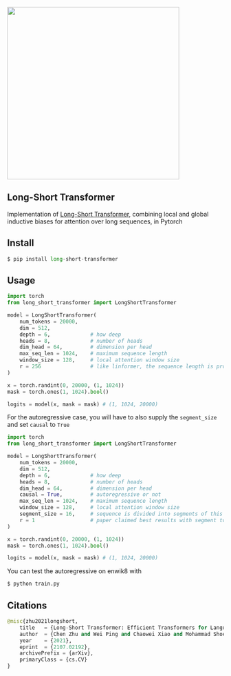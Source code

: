 <img src="./long-short.png" width="400px"></img>

## Long-Short Transformer

Implementation of <a href="https://arxiv.org/abs/2107.02192">Long-Short Transformer</a>, combining local and global inductive biases for attention over long sequences, in Pytorch

## Install

```py
$ pip install long-short-transformer
```

## Usage

```py
import torch
from long_short_transformer import LongShortTransformer

model = LongShortTransformer(
    num_tokens = 20000,
    dim = 512,
    depth = 6,             # how deep
    heads = 8,             # number of heads
    dim_head = 64,         # dimension per head
    max_seq_len = 1024,    # maximum sequence length
    window_size = 128,     # local attention window size
    r = 256                # like linformer, the sequence length is projected down to this value to avoid the quadratic, where r << n (seq len)
)

x = torch.randint(0, 20000, (1, 1024))
mask = torch.ones(1, 1024).bool()

logits = model(x, mask = mask) # (1, 1024, 20000)
```

For the autoregressive case, you will have to also supply the `segment_size` and set `causal` to `True`

```py
import torch
from long_short_transformer import LongShortTransformer

model = LongShortTransformer(
    num_tokens = 20000,
    dim = 512,
    depth = 6,             # how deep
    heads = 8,             # number of heads
    dim_head = 64,         # dimension per head
    causal = True,         # autoregressive or not
    max_seq_len = 1024,    # maximum sequence length
    window_size = 128,     # local attention window size
    segment_size = 16,     # sequence is divided into segments of this size, to be projected down to r
    r = 1                  # paper claimed best results with segment to r of 16:1
)

x = torch.randint(0, 20000, (1, 1024))
mask = torch.ones(1, 1024).bool()

logits = model(x, mask = mask) # (1, 1024, 20000)
```

You can test the autoregressive on enwik8 with

```py
$ python train.py
```

## Citations

```py
@misc{zhu2021longshort,
    title   = {Long-Short Transformer: Efficient Transformers for Language and Vision}, 
    author  = {Chen Zhu and Wei Ping and Chaowei Xiao and Mohammad Shoeybi and Tom Goldstein and Anima Anandkumar and Bryan Catanzaro},
    year    = {2021},
    eprint  = {2107.02192},
    archivePrefix = {arXiv},
    primaryClass = {cs.CV}
}
```
